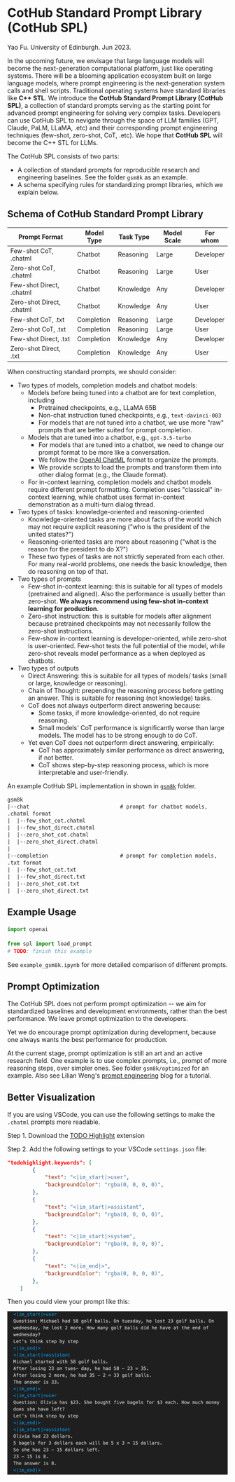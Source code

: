 # CotHub Standard Prompt Library (CotHub SPL)

Yao Fu. University of Edinburgh. Jun 2023.

In the upcoming future, we envisage that large language models will become the next-generation computational platform, just like operating systems.
There will be a blooming application ecosystem built on large language models, where prompt engineering is the next-generation system calls and shell scripts. 
Traditional operating systems have standard libraries like **C++ STL**.
We introduce the **CotHub Standard Prompt Library (CotHub SPL)**, a collection of standard prompts serving as the starting point for advanced prompt engineering for solving very complex tasks.
Developers can use CotHub SPL to nevigate through the space of LLM families (GPT, Claude, PaLM, LLaMA, .etc) and their corresponding prompt engineering techniques (few-shot, zero-shot, CoT, .etc).
We hope that **CotHub SPL** will become the C++ STL for LLMs.

The CotHub SPL consists of two parts:
* A collection of standard prompts for reproducible research and engineering baselines. See the folder `gsm8k` as an example.
* A schema specifying rules for standardizing prompt libraries, which we explain below. 

## Schema of CotHub Standard Prompt Library 

| Prompt Format              | Model Type | Task Type | Model Scale | For whom |
| -----------                | ---------- | --------- | ----------- | -------- |
| Few-shot CoT, .chatml      | Chatbot    | Reasoning |  Large     | Developer |
| Zero-shot CoT, .chatml     | Chatbot    | Reasoning |  Large     | User      |
| Few-shot Direct, .chatml   | Chatbot    | Knowledge |  Any       | Developer |
| Zero-shot Direct, .chatml  | Chatbot    | Knowledge |  Any       | User      |
| Few-shot CoT, .txt      | Completion    | Reasoning |  Large     | Developer |
| Zero-shot CoT, .txt     | Completion    | Reasoning |  Large     | User      |
| Few-shot Direct, .txt   | Completion    | Knowledge |  Any       | Developer |
| Zero-shot Direct, .txt  | Completion    | Knowledge |  Any       | User      |

When constructing standard prompts, we should consider:
* Two types of models, completion models and chatbot models: 
    * Models before being tuned into a chatbot are for text completion, including
        * Pretrained checkpoints, e.g., LLaMA 65B
        * Non-chat instruction tuned checkpoints, e.g., `text-davinci-003`
        * For models that are not tuned into a chatbot, we use more "raw" prompts that are better suited for prompt completion.
    * Models that are tuned into a chatbot, e.g., `gpt-3.5-turbo`
        * For models that are tuned into a chatbot, we need to change our prompt format to be more like a conversation. 
        * We follow the [OpenAI ChatML](https://github.com/openai/openai-python/blob/main/chatml.md) format to organize the prompts. 
        * We provide scripts to load the prompts and transform them into other dialog format (e.g., the Claude format).
    * For in-context learning, completion models and chatbot models require different prompt formatting. Completion uses "classical" in-context learning, while chatbot uses format in-context demonstration as a multi-turn dialog thread. 
* Two types of tasks: knowledge-oriented and reasoning-oriented
    * Knowledge-oriented tasks are more about facts of the world which may not require explicit reasoning ("who is the president of the united states?")
    * Reasoning-oriented tasks are more about reasoning ("what is the reason for the president to do X?")
    * These two types of tasks are not strictly seperated from each other. For many real-world problems, one needs the basic knowledge, then do reasoning on top of that.
* Two types of prompts
    * Few-shot in-context learning: this is suitable for all types of models (pretrained and aligned). Also the performance is usually better than zero-shot. **We always recommend using few-shot in-context learning for production**. 
    * Zero-shot instruction: this is suitable for models after alignment because pretrained checkpoints may not necessarily follow the zero-shot instructions.
    * Few-show in-context learning is developer-oriented, while zero-shot is user-oriented. Few-shot tests the full potential of the model, while zero-shot reveals model performance as a when deployed as chatbots.
* Two types of outputs
    * Direct Answering: this is suitable for all types of models/ tasks (small or large, knowledge or reasoning).
    * Chain of Thought: prepending the reasoning process before getting an answer. This is suitable for reasoning (not knowledge) tasks.
    * CoT does not always outperform direct answering because:
        * Some tasks, if more knowledge-oriented, do not require reasoning.
        * Small models' CoT performance is significantly worse than large models. The model has to be strong enough to do CoT.
    * Yet even CoT does not outperform direct answering, empirically:
        * CoT has approximately similar performance as direct answering, if not better. 
        * CoT shows step-by-step reasoning process, which is more interpretable and user-friendly.

An example CotHub SPL implementation in shown in [`gsm8k`](spl/gsm8k) folder. 

```plaintext
gsm8k
|--chat                             # prompt for chatbot models, .chatml format
|  |--few_shot_cot.chatml
|  |--few_shot_direct.chatml
|  |--zero_shot_cot.chatml
|  |--zero_shot_direct.chatml
|  
|--completion                       # prompt for completion models, .txt format
|  |--few_shot_cot.txt
|  |--few_shot_direct.txt
|  |--zero_shot_cot.txt
|  |--zero_shot_direct.txt

```

## Example Usage 

```Python
import openai

from spl import load_prompt
# TODO: finish this example
```

See `example_gsm8k.ipynb` for more detailed comparison of different prompts.

## Prompt Optimization

The CotHub SPL does not perform prompt optimization -- we aim for standardized baselines and development environments, rather than the best performance. We leave prompt optimization to the developers.

Yet we do encourage prompt optimization during development, because one always wants the best performance for production. 

At the current stage, prompt optimization is still an art and an active research field. One example is to use complex prompts, i.e., prompt of more reasoning steps, over simpler ones. See folder `gsm8k/optimized` for an example. Also see Lilian Weng's [prompt engineering](https://lilianweng.github.io/posts/2023-03-15-prompt-engineering/) blog for a tutorial.

## Better Visualization

If you are using VSCode, you can use the following settings to make the `.chatml` prompts more readable. 

Step 1. Download the [TODO Highlight](https://marketplace.visualstudio.com/items?itemName=wayou.vscode-todo-highlight) extension

Step 2. Add the following settings to your VSCode `settings.json` file:

```json
"todohighlight.keywords": [
        {
            "text": "<|im_start|>user",
            "backgroundColor": "rgba(0, 0, 0, 0)",
        },
        {
            "text": "<|im_start|>assistant",
            "backgroundColor": "rgba(0, 0, 0, 0)",
        },
        {
            "text": "<|im_start|>system",
            "backgroundColor": "rgba(0, 0, 0, 0)",
        },
        {
            "text": "<|im_end|>",
            "backgroundColor": "rgba(0, 0, 0, 0)",
        },
    ]
```

Then you could view your prompt like this:

![Title](../resources/chatml_vis.png)